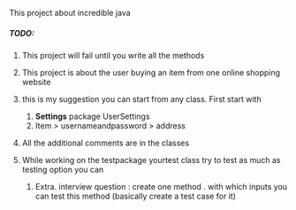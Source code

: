 
This project about incredible java

##### TODO:

1. This project will fail until you write all the methods
2. This project is about the user buying an item from one online shopping website
3. this is my suggestion you can start from any class. First start with 
    1. **Settings** package UserSettings 
    2. Item > usernameandpassword > address 
    
4. All the additional comments are in the classes
5. While working on the testpackage yourtest class try to test as much as testing option you can
    1. Extra. interview question : create one method . with which inputs you can test this method (basically create a test case for it)
